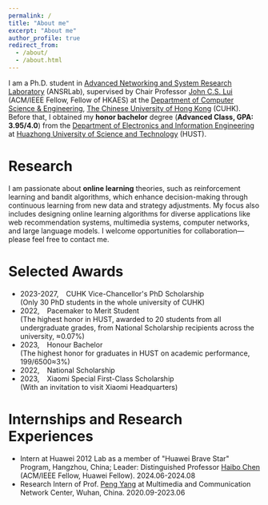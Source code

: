 ```yaml
---
permalink: /
title: "About me"
excerpt: "About me"
author_profile: true
redirect_from: 
  - /about/
  - /about.html
---
```


I am a Ph.D. student in [Advanced Networking and System Research Laboratory](http://ansrlab.cse.cuhk.edu.hk/) (ANSRLab), supervised by Chair Professor [John C.S. Lui](https://www.cse.cuhk.edu.hk/~cslui/)  (ACM/IEEE Fellow, Fellow of HKAES) at the [Department of Computer Science & Engineering](https://www.cse.cuhk.edu.hk), [The Chinese University of Hong Kong](https://www.cuhk.edu.hk/english/index.html) (CUHK). Before that, I obtained my **honor bachelor** degree (**Advanced Class, GPA: 3.95/4.0**) from the [Department of Electronics and Information Engineering](http://ei.hust.edu.cn/) at [Huazhong University of Science and Technology](http://english.hust.edu.cn/) (HUST). 



# Research

I am passionate about **online learning** theories, such as reinforcement learning and bandit algorithms, which enhance decision-making through continuous learning from new data and strategy adjustments. My focus also includes designing online learning algorithms for diverse applications like web recommendation systems, multimedia systems, computer networks, and large language models. I welcome opportunities for collaboration—please feel free to contact me.



# Selected Awards
+ 2023-2027,  &ensp; CUHK Vice-Chancellor's PhD Scholarship \
  (Only 30 PhD students in the whole university of CUHK)
+ 2022,  &ensp; Pacemaker to Merit Student \
(The highest honor in HUST, awarded to 20 students from all undergraduate grades, from National Scholarship recipients across the university, ≈0.07%)
+ 2023, &ensp; Honour Bachelor  \
  (The highest honor for graduates in HUST on academic performance, 199/6500&asymp;3%)
+ 2022,   &ensp;   National Scholarship
+ 2023,  &ensp; Xiaomi Special First-Class Scholarship\
  (With an invitation to visit Xiaomi Headquarters)

# Internships and Research Experiences
+ Intern at Huawei 2012 Lab as a member of "Huawei Brave Star" Program, Hangzhou, China; Leader: Distinguished Professor [Haibo Chen](https://ipads.se.sjtu.edu.cn/pub/members/haibo_chen) (ACM/IEEE Fellow, Huawei Fellow).	2024.06-2024.08
+ Research Intern of  Prof. [Peng Yang](http://faculty.hust.edu.cn/pyang/en) at Multimedia and Communication Network Center, Wuhan, China. 2020.09-2023.06
